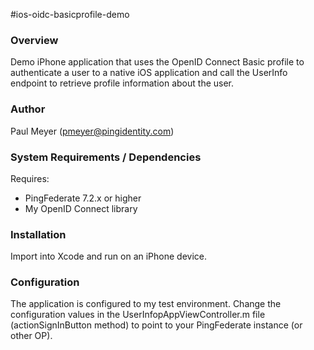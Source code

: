 #ios-oidc-basicprofile-demo

### Overview

Demo iPhone application that uses the OpenID Connect Basic profile to authenticate a user to a native iOS application and call the UserInfo endpoint to retrieve profile information about the user.


### Author

Paul Meyer (pmeyer@pingidentity.com)


### System Requirements / Dependencies

Requires:
 - PingFederate 7.2.x or higher
 - My OpenID Connect library

 
### Installation
 
Import into Xcode and run on an iPhone device.


### Configuration

The application is configured to my test environment. Change the configuration values in the UserInfopAppViewController.m file (actionSignInButton method) to point to your PingFederate instance (or other OP).


